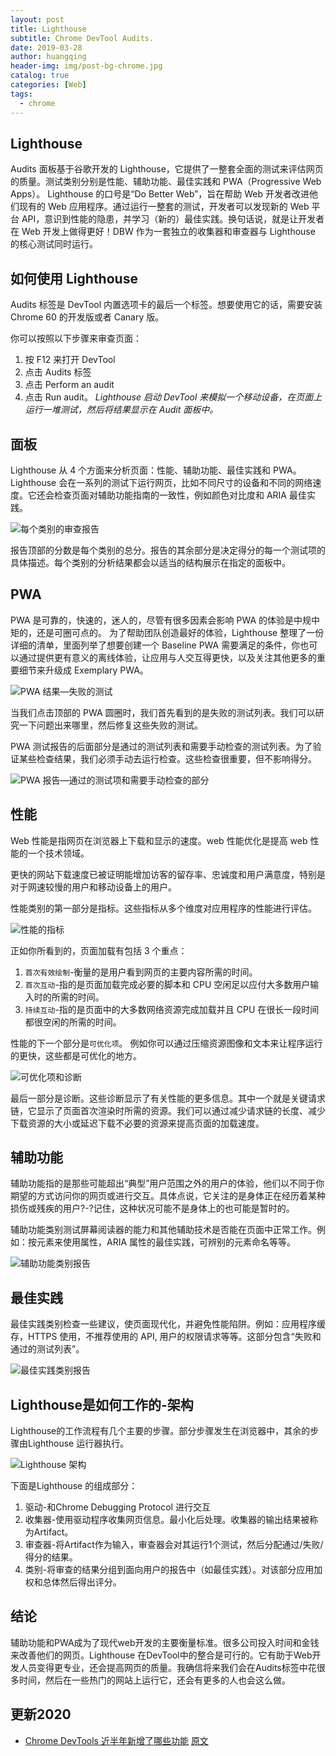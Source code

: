 ```yaml
---
layout: post
title: Lighthouse
subtitle: Chrome DevTool Audits.
date: 2019-03-28
author: huangqing
header-img: img/post-bg-chrome.jpg
catalog: true
categories: [Web]
tags:
  - chrome
---
```


## Lighthouse

Audits 面板基于谷歌开发的 Lighthouse，它提供了一整套全面的测试来评估网页的质量。测试类别分别是性能、辅助功能、最佳实践和 PWA（Progressive Web Apps）。 Lighthouse 的口号是“Do Better Web”，旨在帮助 Web 开发者改进他们现有的 Web 应用程序。通过运行一整套的测试，开发者可以发现新的 Web 平台 API，意识到性能的隐患，并学习（新的）最佳实践。换句话说，就是让开发者在 Web 开发上做得更好！DBW 作为一套独立的收集器和审查器与 Lighthouse 的核心测试同时运行。

## 如何使用 Lighthouse

Audits 标签是 DevTool 内置选项卡的最后一个标签。想要使用它的话，需要安装 Chrome 60 的开发版或者 Canary 版。

你可以按照以下步骤来审查页面：

1. 按 F12 来打开 DevTool
2. 点击 Audits 标签
3. 点击 Perform an audit
4. 点击 Run audit。 _Lighthouse 启动 DevTool 来模拟一个移动设备，在页面上运行一堆测试，然后将结果显示在 Audit 面板中。_

## 面板

Lighthouse 从 4 个方面来分析页面：性能、辅助功能、最佳实践和 PWA。Lighthouse 会在一系列的测试下运行网页，比如不同尺寸的设备和不同的网络速度。它还会检查页面对辅助功能指南的一致性，例如颜色对比度和 ARIA 最佳实践。

![每个类别的审查报告](/images/chrome/t01acb319fb1b1bc51d1-1.png)

报告顶部的分数是每个类别的总分。报告的其余部分是决定得分的每一个测试项的具体描述。每个类别的分析结果都会以适当的结构展示在指定的面板中。

## PWA

PWA 是可靠的，快速的，迷人的，尽管有很多因素会影响 PWA 的体验是中规中矩的，还是可圈可点的。 为了帮助团队创造最好的体验，Lighthouse 整理了一份详细的清单，里面列举了想要创建一个 Baseline PWA 需要满足的条件，你也可以通过提供更有意义的离线体验，让应用与人交互得更快，以及关注其他更多的重要细节来升级成 Exemplary PWA。

![PWA 结果—失败的测试](/images/chrome/t011229ea54a2b810a11.png)

当我们点击顶部的 PWA 圆圈时，我们首先看到的是失败的测试列表。我们可以研究一下问题出来哪里，然后修复这些失败的测试。

PWA 测试报告的后面部分是通过的测试列表和需要手动检查的测试列表。为了验证某些检查结果，我们必须手动去运行检查。这些检查很重要，但不影响得分。

![PWA 报告—通过的测试项和需要手动检查的部分](/images/chrome/t011b8edc5b3c7dd95e1-1.png)

## 性能

Web 性能是指网页在浏览器上下载和显示的速度。web 性能优化是提高 web 性能的一个技术领域。

更快的网站下载速度已被证明能增加访客的留存率、忠诚度和用户满意度，特别是对于网速较慢的用户和移动设备上的用户。

性能类别的第一部分是指标。这些指标从多个维度对应用程序的性能进行评估。

![性能的指标](/images/chrome/t01416aaf15fef0e6f61-1.png)

正如你所看到的，页面加载有包括 3 个重点：

1. `首次有效绘制`-衡量的是用户看到网页的主要内容所需的时间。
2. `首次互动`-指的是页面加载完成必要的脚本和 CPU 空闲足以应付大多数用户输入时的所需的时间。
3. `持续互动`-指的是页面中的大多数网络资源完成加载并且 CPU 在很长一段时间都很空闲的所需的时间。

性能的下一个部分是`可优化项`。 例如你可以通过压缩资源图像和文本来让程序运行的更快，这些都是可优化的地方。

![可优化项和诊断](/images/chrome/t0122b688cfaef232f61.png)

最后一部分是诊断。这些诊断显示了有关性能的更多信息。其中一个就是关键请求链，它显示了页面首次渲染时所需的资源。我们可以通过减少请求链的长度、减少下载资源的大小或延迟下载不必要的资源来提高页面的加载速度。

## 辅助功能

辅助功能指的是那些可能超出“典型”用户范围之外的用户的体验，他们以不同于你期望的方式访问你的网页或进行交互。具体点说，它关注的是身体正在经历着某种损伤或残疾的用户?-?记住，这种状况可能不是身体上的也可能是暂时的。

辅助功能类别测试屏幕阅读器的能力和其他辅助技术是否能在页面中正常工作。例如：按元素来使用属性，ARIA 属性的最佳实践，可辨别的元素命名等等。

![辅助功能类别报告](/images/chrome/t0153034091405952201.png)

## 最佳实践

最佳实践类别检查一些建议，使页面现代化，并避免性能陷阱。例如：应用程序缓存，HTTPS 使用，不推荐使用的 API, 用户的权限请求等等。这部分包含“失败和通过的测试列表”。

![最佳实践类别报告](/images/chrome/t0101c7008884a1cdd01.png)

## Lighthouse是如何工作的-架构

Lighthouse的工作流程有几个主要的步骤。部分步骤发生在浏览器中，其余的步骤由Lighthouse 运行器执行。

![Lighthouse 架构](/images/chrome/t011f1890390296b6dd1.jpg)

下面是Lighthouse 的组成部分：

1. 驱动-和Chrome Debugging Protocol 进行交互
2. 收集器-使用驱动程序收集网页信息。最小化后处理。收集器的输出结果被称为Artifact。
3. 审查器-将Artifact作为输入，审查器会对其运行1个测试，然后分配通过/失败/得分的结果。
4. 类别-将审查的结果分组到面向用户的报告中（如最佳实践）。对该部分应用加权和总体然后得出评分。

## 结论

辅助功能和PWA成为了现代web开发的主要衡量标准。很多公司投入时间和金钱来改善他们的网页。Lighthouse 在DevTool中的整合是可行的。它有助于Web开发人员变得更专业，还会提高网页的质量。我确信将来我们会在Audits标签中花很多时间，然后在一些热门的网站上运行它，还会有更多的人也会这么做。


## 更新2020

+ [Chrome DevTools 近半年新增了哪些功能](https://mp.weixin.qq.com/s?__biz=MzA4Nzg0MDM5Nw==&mid=2247484453&amp;idx=1&amp;sn=e1978a119bd2af33579e403c5c6ad983&source=41#wechat_redirect) [原文](https://developers.google.com/web/updates/2019/09/devtools)
